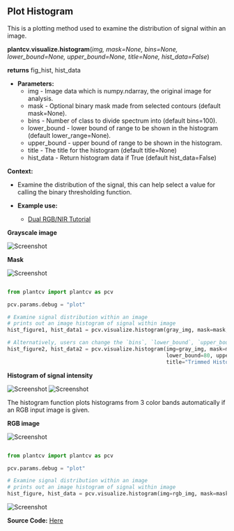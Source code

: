 ## Plot Histogram

This is a plotting method used to examine the distribution of signal within an image.

**plantcv.visualize.histogram**(*img, mask=None, bins=None, lower_bound=None, upper_bound=None, title=None, hist_data=False*)

**returns** fig_hist, hist_data

- **Parameters:**
    - img - Image data which is numpy.ndarray, the original image for analysis.
    - mask - Optional binary mask made from selected contours (default mask=None).
    - bins - Number of class to divide spectrum into (default bins=100).
    - lower_bound - lower bound of range to be shown in the histogram (default lower_range=None). 
    - upper_bound - upper bound of range to be shown in the histogram. 
    - title - The title for the histogram (default title=None) 
    - hist_data - Return histogram data if True (default hist_data=False)
    
**Context:**
- Examine the distribution of the signal, this can help select a value for calling the binary thresholding function.
    
- **Example use:**
    - [Dual RGB/NIR Tutorial](https://plantcv.org/tutorials/dual-rgb-nir-workflow)


**Grayscale image**

![Screenshot](img/documentation_images/histogram/gray_img.png)

**Mask**

![Screenshot](img/documentation_images/histogram/mask.png)

```python

from plantcv import plantcv as pcv

pcv.params.debug = "plot"

# Examine signal distribution within an image
# prints out an image histogram of signal within image
hist_figure1, hist_data1 = pcv.visualize.histogram(gray_img, mask=mask, hist_data=True)

# Alternatively, users can change the `bins`, `lower_bound`, `upper_bound` and `title`.
hist_figure2, hist_data2 = pcv.visualize.histogram(img=gray_img, mask=mask, bins=30, 
                                                   lower_bound=80, upper_bound=220,
                                                   title="Trimmed Histogram", hist_data=True)

```

**Histogram of signal intensity**

![Screenshot](img/documentation_images/histogram/hist_fig.png)
![Screenshot](img/documentation_images/histogram/hist_fig2.png)


The histogram function plots histograms from 3 color bands automatically if an RGB input image is given.

**RGB image**

![Screenshot](img/tutorial_images/vis/original_image.jpg)

```python

from plantcv import plantcv as pcv

pcv.params.debug = "plot"

# Examine signal distribution within an image
# prints out an image histogram of signal within image
hist_figure, hist_data = pcv.visualize.histogram(img=rgb_img, mask=mask, hist_data=True)

```
![Screenshot](img/documentation_images/histogram/hist_fig_rgb.png)

**Source Code:** [Here](https://github.com/danforthcenter/plantcv/blob/main/plantcv/plantcv/visualize/histogram.py)
